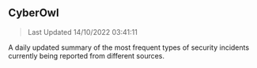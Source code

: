 ## CyberOwl 
> Last Updated 14/10/2022 03:41:11 


A daily updated summary of the most frequent types of security incidents currently being reported from different sources.

